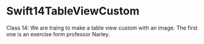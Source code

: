 # Swift14TableViewCustom
Class 14: We are traing to make a table view custom with an image. The first one is an exercise form professor Narley.
